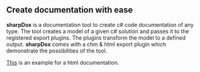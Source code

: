 Create documentation with ease
------------------

**sharpDox** is a documentation tool to create c# code documentation of any type.
The tool creates a model of a given c# solution and passes it to the registered export plugins.
The plugins transform the model to a defined output. **sharpDox** comes with a chm & html export plugin which
demonstrate the possibilities of the tool.

[This](http://sharpdox.de/en/doc/) is an example for a html documentation.
